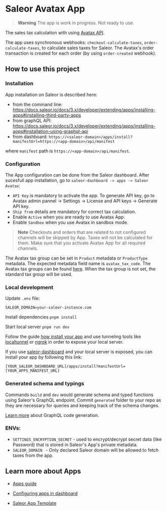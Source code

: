# Saleor Avatax App

> **Warning** The app is work in progress. Not ready to use.

The sales tax calculation with using [Avatax API](https://developer.avalara.com/avatax/).

The app uses synchronous webhooks: `checkout-calculate-taxes`, `order-calculate-taxes`, to calculate sales taxes for Saleor.
The Avatax's order transaction is created for each order (by using `order-created` webhook).

## How to use this project

### Installation

App installation on Saleor is described here:

- from the command line: https://docs.saleor.io/docs/3.x/developer/extending/apps/installing-apps#installing-third-party-apps
- from graphQL API: https://docs.saleor.io/docs/3.x/developer/extending/apps/installing-apps#installation-using-graphql-api
- from dashboard: `https://<saleor-domain>/apps/install?manifestUrl=https://<app-domain>/api/manifest`

where `manifest` path is `https://<app-domain>/api/manifest`.

### Configuration

The App configuration can be done from the Saleor dashboard. After sucesfull app installation, go to `saleor-dashboard -> apps -> Saleor Avatax`:

- `API Key` is mandatory to activate the app. To generate API key, go to Avatax admin pannel -> Settings -> License and API keys -> Generate API key.
- `Ship from` details are mandatory for correct tax calculation.
- Enable `Active` when you are ready to use Avatax App.
- Enable `Sandbox` when you use Avatax in sandbox mode.

> **Note**
> Checkouts and orders that are related to not configured channels will be skipped by App. Taxes will not be calculated for them. Make sure that you activate Avatax App for all required channels.

The Avatax tax group can be set in `Product` metadata or `ProductType` metadata. The expected metadata field name is `avatax_tax_code`. The Avatax tax groups can be found [here](https://taxcode.avatax.avalara.com).
When the tax group is not set, the standard tax group will be used.

### Local development

Update `.env` file:

```
SALEOR_DOMAIN=your-saleor-instance.com
```

Install dependencies `pnpm install`

Start local server `pnpm run dev`

Follow the guide [how install your app](https://docs.saleor.io/docs/3.x/developer/extending/apps/installing-apps#installation-using-graphql-api) and use tunneling tools like [localtunnel](https://github.com/localtunnel/localtunnel) or [ngrok](https://ngrok.com/) in order to expose your local server.

If you use [saleor-dashboard](https://github.com/saleor/saleor-dashboard) and your local server is exposed, you can install your app by following this link:

```
[YOUR_SALEOR_DASHBOARD_URL]/apps/install?manifestUrl=[YOUR_APPS_MANIFEST_URL]
```

### Generated schema and typings

Commands `build` and `dev` would generate schema and typed functions using Saleor's GraphQL endpoint. Commit `generated` folder to your repo as they are necessary for queries and keeping track of the schema changes.

[Learn more](https://www.graphql-code-generator.com/) about GraphQL code generation.

### ENVs:

- `SETTINGS_ENCRYPTION_SECRET` - used to encrypt/decrypt secret data (like Password) that is stored in Saleor's App's private metadata.
- `SALEOR_DOMAIN ` - Only declared Saleor domain will be allowed to fetch taxes from the app.

## Learn more about Apps

- [Apps guide](https://docs.saleor.io/docs/3.x/developer/extending/apps/key-concepts)

- [Configuring apps in dashboard](https://docs.saleor.io/docs/3.x/dashboard/apps)

- [Saleor App Template](https://github.com/saleor/saleor-app-template)
